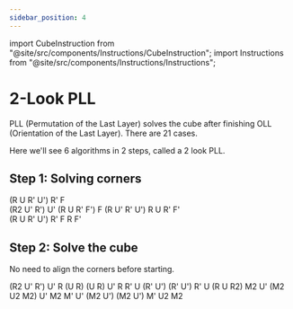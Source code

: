 ```yaml
---
sidebar_position: 4
---
```

import CubeInstruction from "@site/src/components/Instructions/CubeInstruction";
import Instructions from "@site/src/components/Instructions/Instructions";

# 2-Look PLL

PLL (Permutation of the Last Layer) solves the cube after finishing OLL (Orientation of the Last Layer). There are 21 cases.

Here we'll see 6 algorithms in 2 steps, called a 2 look PLL.

## Step 1: Solving corners

<Instructions>
  <CubeInstruction
    title="Headlights (T-Perm)"
    src={require("@site/static/img/2-look-pll/image-1.png").default}
    hold="Hold headlights left"
  >
    (R U R' U') R' F
    <br />
    (R2 U' R') U' (R U R' F')
  </CubeInstruction>
  <CubeInstruction
    title="No-Headlights"
    src={require("@site/static/img/2-look-pll/image.png").default}
    hold="From any side"
  >
    F (R U' R' U') R U R' F'
    <br />
    (R U R' U') R' F R F'
  </CubeInstruction>
</Instructions>

## Step 2: Solve the cube

No need to align the corners before starting.

<Instructions>
  <CubeInstruction
    title="Ua Perm"
    src={require("@site/static/img/2-look-pll/image-2.png").default}
    hold="Hold solved edge in front"
  >
    (R2 U' R') U' R (U R) (U R) U' R
  </CubeInstruction>
  <CubeInstruction
    title="Ub Perm"
    src={require("@site/static/img/2-look-pll/image-3.png").default}
    hold="Hold solved edge in front"
  >
    R' U (R' U') (R' U') R' U (R U R2)
  </CubeInstruction>
  <CubeInstruction
    title="H Perm"
    src={require("@site/static/img/2-look-pll/image-4.png").default}
    hold="From any side"
  >
    M2 U' (M2 U2 M2) U' M2
  </CubeInstruction>
  <CubeInstruction
    title="Z Perm"
    src={require("@site/static/img/2-look-pll/image-5.png").default}
    hold="Swapping edges front-right"
  >
    M' U' (M2 U') (M2 U') M' U2 M2
  </CubeInstruction>
</Instructions>
